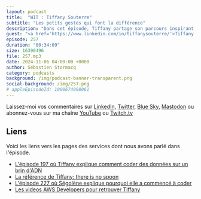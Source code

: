 ```yaml
---
layout: podcast
title:  "WIT : Tiffany Souterre"
subtitle: "Les petits gestes qui font la différence"
description: "Dans cet épisode, Tiffany partage son parcours inspirant, d'une thèse en génétique à un poste de Développeur Advocate chez AWS. Elle évoque les défis qu'elle a rencontrés lors de sa transition vers le secteur technologique, l'importance des compétences en codage dans la recherche, et ses expériences en tant que femme dans un domaine dominé par les hommes. Tiffany souligne la nécessité d'inclusivité et de diversité dans le secteur technologique, en s'appuyant sur ses propres expériences de biais sexiste et sur l'importance du mentorat pour les générations futures. Elle offre des conseils précieux aux femmes qui entrent dans le secteur technologique, ainsi qu'aux hommes sur la manière de favoriser un environnement plus inclusif."
guest: "<a href='https://www.linkedin.com/in/tiffanysouterre/'>Tiffany Souterre</a>, Developer Advocate, AWS"
episode: 257
duration: "00:34:09" 
size: 16390496
file: 257.mp3
date: 2024-11-06 04:00:00 +0000
author: Sébastien Stormacq
category: podcasts
background: /img/podcast-banner-transparent.png
social-background: /img/257.png
# appleEpisodeId: 1000674098061
---
```


Laissez-moi vos commentaires sur [LinkedIn](https://www.linkedin.com/in/sebastienstormacq/), [Twitter](https://twitter.com/sebsto), [Blue Sky](https://bsky.app/profile/sebsto.bsky.social), [Mastodon](https://awscommunity.social/@sebsto) ou abonnez-vous sur ma chaîne [YouTube](https://www.youtube.com/sebsto) ou [Twitch.tv](https://www.twitch.tv/sebAWS)

## Liens

Voici les liens vers les pages des services dont nous avons parlé dans l'épisode.

- [L'épisode 197 où Tiffany explique comment coder des données sur un brin d'ADN](https://francais.podcast.go-aws.com/web/podcasts/episode_197/index.html)
- [La référence de Tiffany: there is no spoon](https://www.imdb.com/title/tt0133093/)
- [L'épisode 227 où Ségolène explique pourquoi elle a commencé à coder](https://francais.podcast.go-aws.com/web/podcasts/episode_227/index.html)
- [Les videos AWS Developers pour retrouver Tiffany](https://www.youtube.com/@awsdevelopers/featured)